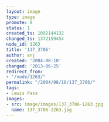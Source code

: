 ```yaml
---
layout: image
type: image
promote: 0
status: 1
created_ts: 1092144132
changed_ts: 1372159454
node_id: 1263
title: '137_3706'
author: anj
created: '2004-08-10'
changed: '2013-06-25'
redirect_from:
- "/node/1263/"
permalink: "/2004/08/10/137_3706/"
tags:
- Lewis Pass
images:
- src: image/images/137_3706-1263.jpg
  name: 137_3706-1263.jpg
---
```


